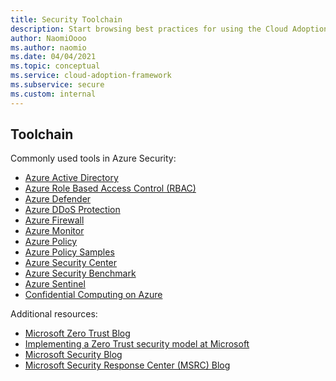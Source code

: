 ```yaml
---
title: Security Toolchain
description: Start browsing best practices for using the Cloud Adoption Framework in Azure and Innovate methodology to create a toolchain for Security
author: NaomiOooo
ms.author: naomio
ms.date: 04/04/2021
ms.topic: conceptual
ms.service: cloud-adoption-framework
ms.subservice: secure
ms.custom: internal
---
```


## Toolchain

Commonly used tools in Azure Security:

- [Azure Active Directory](https://docs.microsoft.com/en-us/azure/active-directory/)
- [Azure Role Based Access Control (RBAC)](https://docs.microsoft.com/en-us/azure/role-based-access-control/)
- [Azure Defender](https://docs.microsoft.com/en-us/azure/security-center/azure-defender/)
- [Azure DDoS Protection](https://docs.microsoft.com/en-us/azure/ddos-protection/)
- [Azure Firewall](https://docs.microsoft.com/en-us/azure/firewall/)
- [Azure Monitor](https://docs.microsoft.com/en-us/azure/azure-monitor/)
- [Azure Policy](https://docs.microsoft.com/en-us/azure/governance/policy/)
- [Azure Policy Samples](https://docs.microsoft.com/en-us/azure/governance/policy/samples/)
- [Azure Security Center](https://docs.microsoft.com/en-us/azure/security-center/)
- [Azure Security Benchmark](https://docs.microsoft.com/en-us/security/benchmark/azure/)
- [Azure Sentinel](https://docs.microsoft.com/en-us/azure/sentinel/)
- [Confidential Computing on Azure](https://docs.microsoft.com/en-us/azure/confidential-computing/)

Additional resources:

- [Microsoft Zero Trust Blog](https://www.microsoft.com/security/blog/zero-trust/)
- [Implementing a Zero Trust security model at Microsoft](https://www.microsoft.com/en-us/itshowcase/implementing-a-zero-trust-security-model-at-microsoft)
- [Microsoft Security Blog](https://www.microsoft.com/security/blog/)
- [Microsoft Security Response Center (MSRC) Blog](https://msrc-blog.microsoft.com/)
